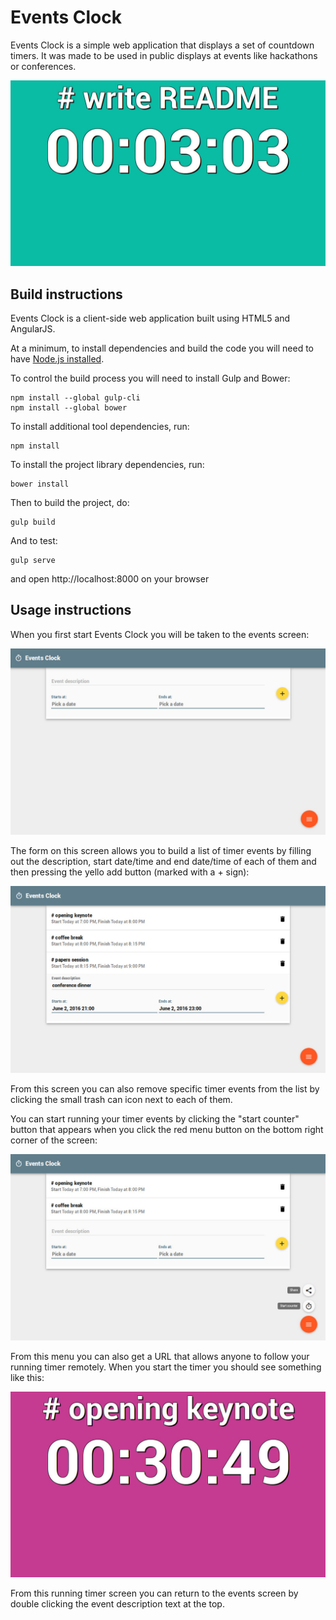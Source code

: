 # Events Clock

Events Clock is a simple web application that displays a set of
countdown timers. It was made to be used in public displays at events
like hackathons or conferences.

![title screenshot](./doc/img/running-timer-screen_2.jpg)

## Build instructions

Events Clock is a client-side web application built using HTML5 and
AngularJS.

At a minimum, to install dependencies and build the code you will need
to have [Node.js installed](https://nodejs.org/en/download/).

To control the build process you will need to install Gulp and Bower:

    npm install --global gulp-cli
    npm install --global bower

To install additional tool dependencies, run:

    npm install

To install the project library dependencies, run:

    bower install

Then to build the project, do:

    gulp build

And to test:

    gulp serve

and open http://localhost:8000 on your browser

## Usage instructions

When you first start Events Clock you will be taken to the events screen:

![/set-events screen](./doc/img/set-events-screen.jpg)

The form on this screen allows you to build a list of timer events by filling out the description, start date/time and end date/time of each of them and then pressing the yello add button (marked with a + sign):

![filling the event list](./doc/img/fill-event-screen.jpg)

From this screen you can also remove specific timer events from the list by clicking the small trash can icon next to each of them.

You can start running your timer events by clicking the "start counter" button that appears when you click the red menu button on the bottom right corner of the screen:

![app menu screen](./doc/img/app-menu-screen.jpg)

From this menu you can also get a URL that allows anyone to follow your running timer remotely. When you start the timer you should see something like this:

![running timer screen](./doc/img/running-timer-screen.jpg)

From this running timer screen you can return to the events screen by double clicking the event description text at the top.



